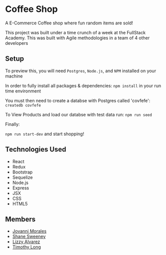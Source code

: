 # Coffee Shop

A E-Commerce Coffee shop where fun random items are sold!

This project was built under a time crunch of a week at the FullStack Academy. This was built with Agile methodologies in a team of 4 other developers


## Setup

To preview this, you will need `Postgres`, `Node.js`, and `NPM` installed on your machine

In order to fully install all packages & dependencies:
`npm install` in your run time environment

You must then need to create a databse with Postgres called 'covfefe':
`createdb covfefe`

To View Products and load our databse with test data run:
`npm run seed`

Finally:

`npm run start-dev` and start shopping!

## Technologies Used

* React 
* Redux 
* Bootstrap
* Sequelize 
* Node.js 
* Express 
* JSX
* CSS
* HTML5

## Members
* [Jovanni Morales](https://www.linkedin.com/in/jovanni-morales/)
* [Shane Sweeney](https://www.linkedin.com/in/shanesween/)
* [Lizzy Alvarez](https://www.linkedin.com/in/elizabethalvarezdev/)
* [Timothy Long](https://www.linkedin.com/in/timothyleelong/)

